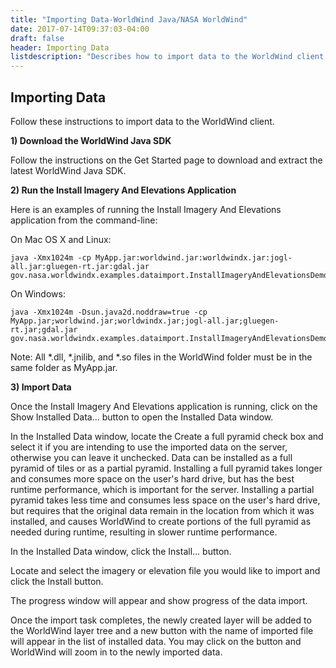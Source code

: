 ```yaml
---
title: "Importing Data-WorldWind Java/NASA WorldWind"
date: 2017-07-14T09:37:03-04:00
draft: false
header: Importing Data
listdescription: "Describes how to import data to the WorldWind client."
---
```


## Importing Data

Follow these instructions to import data to the WorldWind client.

**1) Download the WorldWind Java SDK**

Follow the instructions on the Get Started page to download and extract the latest WorldWind Java SDK.

**2) Run the Install Imagery And Elevations Application**

Here is an examples of running the Install Imagery And Elevations application from the command-line:

On Mac OS X and Linux:

```
java -Xmx1024m -cp MyApp.jar:worldwind.jar:worldwindx.jar:jogl-all.jar:gluegen-rt.jar:gdal.jar gov.nasa.worldwindx.examples.dataimport.InstallImageryAndElevationsDemo
```

On Windows:

```
java -Xmx1024m -Dsun.java2d.noddraw=true -cp MyApp.jar;worldwind.jar;worldwindx.jar;jogl-all.jar;gluegen-rt.jar;gdal.jar gov.nasa.worldwindx.examples.dataimport.InstallImageryAndElevationsDemo
```

Note: All *.dll, *.jnilib, and *.so files in the WorldWind folder must be in the same folder as MyApp.jar.

**3) Import Data**

Once the Install Imagery And Elevations application is running, click on the Show Installed Data... button to open the Installed Data window.

In the Installed Data window, locate the Create a full pyramid check box and select it if you are intending to use the imported data on the server, otherwise you can leave it unchecked. Data can be installed as a full pyramid of tiles or as a partial pyramid. Installing a full pyramid takes longer and consumes more space on the user's hard drive, but has the best runtime performance, which is important for the server. Installing a partial pyramid takes less time and consumes less space on the user's hard drive, but requires that the original data remain in the location from which it was installed, and causes WorldWind to create portions of the full pyramid as needed during runtime, resulting in slower runtime performance.

In the Installed Data window, click the Install... button.

Locate and select the imagery or elevation file you would like to import and click the Install button.

The progress window will appear and show progress of the data import.

Once the import task completes, the newly created layer will be added to the WorldWind layer tree and a new button with the name of imported file will appear in the list of installed data. You may click on the button and WorldWind will zoom in to the newly imported data.